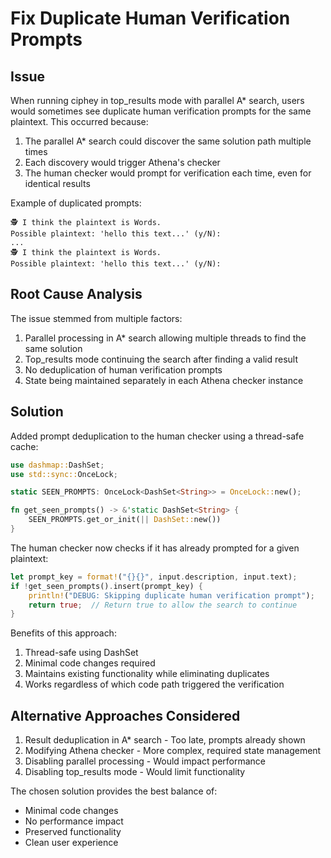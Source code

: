 # Fix Duplicate Human Verification Prompts

## Issue
When running ciphey in top_results mode with parallel A* search, users would sometimes see duplicate human verification prompts for the same plaintext. This occurred because:

1. The parallel A* search could discover the same solution path multiple times
2. Each discovery would trigger Athena's checker
3. The human checker would prompt for verification each time, even for identical results

Example of duplicated prompts:
```
🕵️ I think the plaintext is Words.
Possible plaintext: 'hello this text...' (y/N):
...
🕵️ I think the plaintext is Words.
Possible plaintext: 'hello this text...' (y/N):
```

## Root Cause Analysis
The issue stemmed from multiple factors:
1. Parallel processing in A* search allowing multiple threads to find the same solution
2. Top_results mode continuing the search after finding a valid result
3. No deduplication of human verification prompts
4. State being maintained separately in each Athena checker instance

## Solution
Added prompt deduplication to the human checker using a thread-safe cache:

```rust
use dashmap::DashSet;
use std::sync::OnceLock;

static SEEN_PROMPTS: OnceLock<DashSet<String>> = OnceLock::new();

fn get_seen_prompts() -> &'static DashSet<String> {
    SEEN_PROMPTS.get_or_init(|| DashSet::new())
}
```

The human checker now checks if it has already prompted for a given plaintext:
```rust
let prompt_key = format!("{}{}", input.description, input.text);
if !get_seen_prompts().insert(prompt_key) {
    println!("DEBUG: Skipping duplicate human verification prompt");
    return true;  // Return true to allow the search to continue
}
```

Benefits of this approach:
1. Thread-safe using DashSet
2. Minimal code changes required
3. Maintains existing functionality while eliminating duplicates
4. Works regardless of which code path triggered the verification

## Alternative Approaches Considered
1. Result deduplication in A* search - Too late, prompts already shown
2. Modifying Athena checker - More complex, required state management
3. Disabling parallel processing - Would impact performance
4. Disabling top_results mode - Would limit functionality

The chosen solution provides the best balance of:
- Minimal code changes
- No performance impact
- Preserved functionality
- Clean user experience